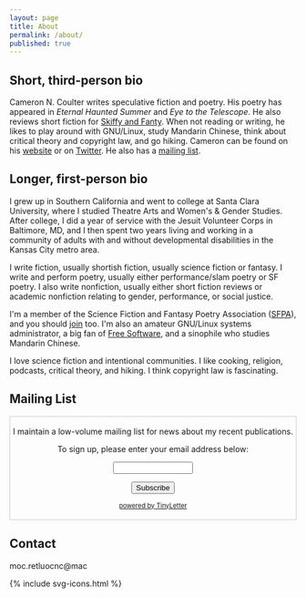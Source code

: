 ```yaml
---
layout: page
title: About
permalink: /about/
published: true
---
```


## Short, third-person bio

Cameron N. Coulter writes speculative fiction and poetry. His poetry has appeared in *Eternal Haunted Summer* and *Eye to the Telescope*. He also reviews short fiction for [Skiffy and Fanty](https://skiffyandfanty.com/author/cameronncoulter/). When not reading or writing, he likes to play around with GNU/Linux, study Mandarin Chinese, think about critical theory and copyright law, and go hiking. Cameron can be found on his [website](http://www.cncoulter.com) or on [Twitter](https://twitter.com/camncoulter). He also has a [mailing list](https://tinyletter.com/cncoulter).

## Longer, first-person bio

I grew up in Southern California and went to college at Santa Clara University, where I studied Theatre Arts and Women's & Gender Studies. After college, I did a year of service with the Jesuit Volunteer Corps in Baltimore, MD, and I then spent two years living and working in a community of adults with and without developmental disabilities in the Kansas City metro area.

I write fiction, usually shortish fiction, usually science fiction or fantasy. I write and perform poetry, usually either performance/slam poetry or SF poetry. I also write nonfiction, usually either short fiction reviews or academic nonfiction relating to gender, performance, or social justice.

I'm a member of the Science Fiction and Fantasy Poetry Association ([SFPA](http://sfpoetry.com/)), and you should [join](http://sfpoetry.com/join.html) too. I'm also an amateur GNU/Linux systems administrator, a big fan of [Free Software](https://www.fsf.org/about/what-is-free-software), and a sinophile who studies Mandarin Chinese.

I love science fiction and intentional communities. I like cooking, religion, podcasts, critical theory, and hiking. I think copyright law is fascinating.

## Mailing List

<form style="border:1px solid #ccc;padding:3px;text-align:center;" action="https://tinyletter.com/cncoulter" method="post" target="popupwindow" onsubmit="window.open('https://tinyletter.com/cncoulter', 'popupwindow', 'scrollbars=yes,width=800,height=600');return true"><p>I maintain a low-volume mailing list for news about my recent publications.</p><p><label for="tlemail">To sign up, please enter your email address below:</label></p><p><input type="text" style="width:140px" name="email" id="tlemail" /></p><input type="hidden" value="1" name="embed"/><input type="submit" value="Subscribe" /><p><a href="https://tinyletter.com" target="_blank" style="font-size: 80%">powered by TinyLetter</a></p></form>


## Contact

<span class="obfuscate">moc.retluocnc@mac</span>

<div class="icons">
<div class="container">
{% include svg-icons.html %}
</div>
</div>
